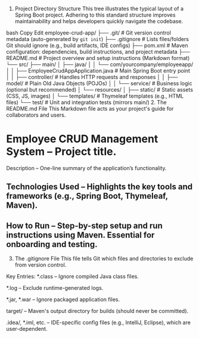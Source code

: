 1. Project Directory Structure
This tree illustrates the typical layout of a Spring Boot project. Adhering to this standard structure improves maintainability and helps developers quickly navigate the codebase.

bash
Copy
Edit
employee-crud-app/
├── .git/              # Git version control metadata (auto-generated by `git init`)
├── .gitignore         # Lists files/folders Git should ignore (e.g., build artifacts, IDE configs)
├── pom.xml            # Maven configuration: dependencies, build instructions, and project metadata
├── README.md          # Project overview and setup instructions (Markdown format)
└── src/
    ├── main/
    │   ├── java/
    │   │   └── com/yourcompany/employeeapp/
    │   │       ├── EmployeeCrudAppApplication.java  # Main Spring Boot entry point
    │   │       ├── controller/                      # Handles HTTP requests and responses
    │   │       ├── model/                           # Plain Old Java Objects (POJOs)
    │   │       └── service/                         # Business logic (optional but recommended)
    │   └── resources/
    │       ├── static/                              # Static assets (CSS, JS, images)
    │       └── templates/                           # Thymeleaf templates (e.g., HTML files)
    └── test/                                        # Unit and integration tests (mirrors main/)
2. The README.md File
This Markdown file acts as your project's guide for collaborators and users.

# Employee CRUD Management System – Project title.

Description – One-line summary of the application’s functionality.

## Technologies Used – Highlights the key tools and frameworks (e.g., Spring Boot, Thymeleaf, Maven).

## How to Run – Step-by-step setup and run instructions using Maven. Essential for onboarding and testing.

3. The .gitignore File
This file tells Git which files and directories to exclude from version control.

Key Entries:
*.class – Ignore compiled Java class files.

*.log – Exclude runtime-generated logs.

*.jar, *.war – Ignore packaged application files.

target/ – Maven's output directory for builds (should never be committed).

.idea/, *.iml, etc. – IDE-specific config files (e.g., IntelliJ, Eclipse), which are user-dependent.
